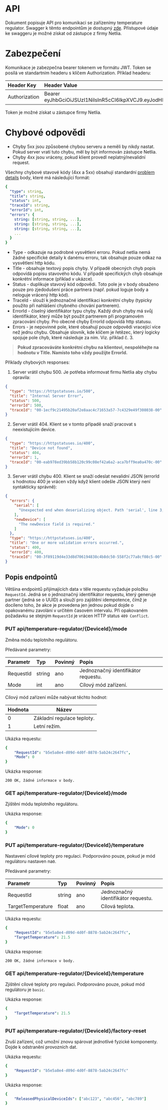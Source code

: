 # API

Dokument popisuje API pro komunikaci se zařízenímy temperature regulator. Swagger k těmto endpointům je dostupný [zde](https://iotc.netlia.com/swagger/temperature-regulator/index.html). Přístupové údaje ke swaggeru je možné získat od zástupce z firmy Netlia.

# Zabezpečení
Komunikace je zabezpečna bearer tokenem ve formátu JWT. Token se posílá ve standartním headeru s klíčem Authorization. Příklad headeru:

| Header Key    | Header Value         |
|:------------|:------------|
| Authorization   | Bearer eyJhbGciOiJSUzI1NiIsInR5cCI6IkpXVCJ9.eyJodHRwOi8v...      | 


Token je možné získat u zástupce firmy Netlia.

# Chybové odpovědi
* Chyby 5xx jsou způsobené chybou serveru a neměli by nikdy nastat. Pokud server vratí tuto chybu, měl by být informován zástupce Netlia.
* Chyby 4xx jsou vráceny, pokud klient provedl neplatný/nevalidní request.

Všechny chybové stavové kódy (4xx a 5xx) obsahují standardní [problem details](https://datatracker.ietf.org/doc/html/rfc7807) body, které má následující formát:

```yaml
{
  "type": string,
  "title": string,
  "status": int,
  "traceId": string,
  "errorId": int,
  "errors": {
    string: [string, string, ...],
    string: [string, string, ...],
    string: [string, string, ...],
    ...
  }
}
```
* Type - odkazuje na podrobné vysvětlení erroru. Pokud netlia nemá žádné specifické detaily k danému erroru, tak obsahuje pouze odkaz na vysvětlení http kódu.
* Title - obsahuje textový popis chyby. V případě obecných chyb popis odpovídá popisu stavového kódu. V případě specifických chyb obsahuje konkrétní informace (příklad v ukázce).
* Status - duplikuje stavový kód odpovědi. Toto pole je v body obsaženo pouze pro zjedodušení práce partnera (např. pokud loguje body a neloguje vrácený http kód).
* TraceId - slouží k jednoznačné identifikaci konkrétní chyby (typicky použito při nahlášení chybného chování partnerem).
* ErrorId - číselný identifikátor typu chyby. Každý druh chyby má svůj identifikátor, který může být použit partnerem při programovém zpracování chyby. Pro obecné chyby ErrorId odpovídá http statusu.
* Errors - je nepovinné pole, které obsahují pouze odpovědi vracející více než jednu chybu. Obsahuje slovník, kde klíčem je řetězec, který logicky spojuje pole chyb, které následuje za ním. Viz. příklad č. 3.

> **Pokud zpracováváte konkrétní chybu na klientovi, nespoléhejte na hodnotu v Title. Namísto toho vždy použijte ErrorId.**

Příklady chybových responses:

1. Server vrátil chybu 500. Je potřeba informovat firmu Netlia aby chybu opravila:
```json
{
  "type": "https://httpstatuses.io/500",
  "title": "Internal Server Error",
  "status": 500,
  "errorId": 500,
  "traceId": "00-1ecf9c21495b20af2e8aac4c71653a57-7c4329e49f308038-00"
}
```

2. Server vrátil 404. Klient se v tomto případě snaží pracovat s neexistujícím device.

```json
{
  "type": "https://httpstatuses.io/400",
  "title": "Device not found",
  "status": 404,
  "errorId": 1,
  "traceId": "00-eab978ed39bb58b120c99c08ef42a6a2-aca7bff9ea0a470c-00"
}
```

3. Server vrátil chybu 400. Klient se snaží odeslat nevalidní JSON (errorId s hodnotou 400 je vrácen vždy když klient odešle JSON který není syntakticky správně):

```json
{
  "errors": {
    "serial": [
      "Unexpected end when deserializing object. Path 'serial', line 3, position 21."
    ],
    "newDevice": [
      "The newDevice field is required."
    ]
  },
  "type": "https://httpstatuses.io/400",
  "title": "One or more validation errors occurred.",
  "status": 400,
  "errorId": 400,
  "traceId": "00-3f89119d4e33d8d706194838c4b8dc50-558f2c77a8cf08c5-00"
}
```


## Popis endpointů


Většina endpointů přijímajících data v těle requestu vyžaduje položku `RequestId`. Jedná se o jednoznačný identifikátor requestu, který generuje partner (jedná se o UUID) a slouží pro zajištění idempotence, čímž je docíleno toho, že akce je provedena jen jednou pokud dojde o opakovanému zavolání v určitém časovém intervalu. Při opakovaném požadavku se stejným `RequestId` je vrácen HTTP status `409 Conflict`.

### PUT api/temperature-regulator/{DeviceId}/mode

Změna módu teplotního regulátoru.

Předávané parametry:

| Parametr    | Typ         | Povinný | Popis                               |
|:------------|:------------|:--------|:------------------------------------|
| RequestId   | string      | ano     | Jednoznačný identifikátor requestu. |
| Mode        | int      | ano     | Cílový mód zařízení.                |

Cílový mód zařízení může nabývat těchto hodnot:

| Hodnota            | Název                       |
|--------------------|-----------------------------|
| 0              | Základní regulace teploty.  |
| 1              | Letní režim.                |

Ukázka requestu:

```yaml
{
    "RequestId": "b5e5a8e4-d09d-4d0f-8878-5ab24c2647fc",
    "Mode": 0
}
```

Ukázka response: 

```
200 OK, žádné informace v body.
```

### GET api/temperature-regulator/{DeviceId}/mode

Zjištění módu teplotního regulátoru.

Ukázka response:

```yaml
{
    "Mode": 0
}
```

### PUT api/temperature-regulator/{DeviceId}/temperature

Nastavení cílové teploty pro regulaci.
Podporováno pouze, pokud je mód regulátoru nastaven na`0`.

Předávané parametry:

| Parametr           | Typ         | Povinný | Popis                               |
|:-------------------|:------------|:--------|:------------------------------------|
| RequestId          | string      | ano     | Jednoznačný identifikátor requestu. |
| TargetTemperature  | float       | ano     | Cílová teplota.                     |

Ukázka requestu:

```yaml
{
    "RequestId": "b5e5a8e4-d09d-4d0f-8878-5ab24c2647fc",
    "TargetTemperature": 21.5
}
```

Ukázka response: 

```
200 OK, žádné informace v body.
```

### GET api/temperature-regulator/{DeviceId}/temperature

Zjištění cílové teploty pro regulaci.
Podporováno pouze, pokud mód regulátoru je `basic`.

Ukázka response:

```yaml
{
    "TargetTemperature": 21.5
}
```


### PUT api/temperature-regulator/{DeviceId}/factory-reset

Zruší zařízení, což umožní znovu spárovat jednotlivé fyzické komponenty. Dojde k odstranění provozních dat.

Ukázka requestu:

```yaml
{
    "RequestId": "b5e5a8e4-d09d-4d0f-8878-5ab24c2647fc"
}
```

Ukázka response:

```yaml
{
    "ReleasedPhysicalDeviceIds": ["abc123", "abc456", "abc789"]
}
```
<!--
### PUT api/temperature-regulator/

Vytvoří požadavek na zavedení nového zařízení do systému. Po úspěšném vytvoření zařízení je partner informován eventem `device-created` - viz. dokumentace k předávání událostí.

Předávané parametry:

| Parametr           | Typ         | Povinný | Popis                                                              |
|:-------------------|:------------|:--------|:-------------------------------------------------------------------|
| RequestId          | string      | ano     | Jednoznačný identifikátor requestu.                                |
| DeviceType         | string      | ano     | Typ zařízení.                                                      |
| PhysicalDeviceIds  | string[]    | ano     | Fyzická zařízení / komponenty ze kterých je zařízení složeno.      |
| CustomData         | object      | ne      | Objekt s informacemi specifickými dle partnera.                    |

Ukázka requestu:

```yaml
{
    "RequestId": "b5e5a8e4-d09d-4d0f-8878-5ab24c2647fc",
    "DeviceType": "temperature-regulator",
    "PhysicalDeviceIds": ["abc123", "abc456", "abc789"],
    "CustomData":
        {
            "sample-key-1": "sample-value-1",
            "sample-key-2": 123 
        }
}
```

Ukázka response: 

```yaml
{
    "DeviceId": "7a3945e9-89c6-4464-9feb-6642c97035b2",
    "PhysicalDeviceIds": ["abc123", "abc456", "abc789"]
}
```
-->
